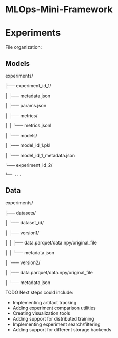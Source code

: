 # MLOps-Mini-Framework

# Experiments

File organization:

## Models
experiments/

├── experiment_id_1/

│   ├── metadata.json

│   ├── params.json

│   ├── metrics/

│   │   └── metrics.jsonl

│   └── models/

│       ├── model_id_1.pkl

│       └── model_id_1_metadata.json

└── experiment_id_2/

    └── ...

## Data
experiments/

├── datasets/

│   └── dataset_id/

│       ├── version1/

│       │   ├── data.parquet/data.npy/original_file

│       │   └── metadata.json

│       └── version2/

│           ├── data.parquet/data.npy/original_file

│           └── metadata.json




TODO
Next steps could include:
- Implementing artifact tracking
- Adding experiment comparison utilities
- Creating visualization tools
- Adding support for distributed training
- Implementing experiment search/filtering
- Adding support for different storage backends